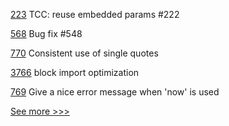 
[223](https://github.com/hyperledger-labs/fabric-token-sdk/pull/223) TCC: reuse embedded params #222

[568](https://github.com/hyperledger/fabric-sdk-node/pull/568) Bug fix #548

[770](https://github.com/hyperledger-labs/solang/pull/770) Consistent use of single quotes

[3766](https://github.com/hyperledger/besu/pull/3766) block import optimization

[769](https://github.com/hyperledger-labs/solang/pull/769) Give a nice error message when 'now' is used


[See more >>>](https://start-here.hyperledger.org/pull-requests)

